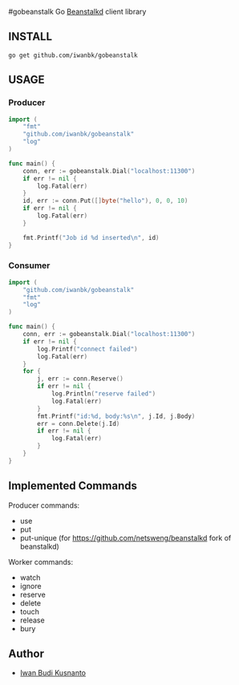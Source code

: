 #gobeanstalk
Go [Beanstalkd](http://kr.github.com/beanstalkd/) client library

## INSTALL
	go get github.com/iwanbk/gobeanstalk


## USAGE

### Producer
```go
import (
	"fmt"
	"github.com/iwanbk/gobeanstalk"
	"log"
)

func main() {
    conn, err := gobeanstalk.Dial("localhost:11300")
	if err != nil {
		log.Fatal(err)
	}
	id, err := conn.Put([]byte("hello"), 0, 0, 10)
	if err != nil {
		log.Fatal(err)
	}

	fmt.Printf("Job id %d inserted\n", id)
}
```

### Consumer
```go
import (
	"github.com/iwanbk/gobeanstalk"
	"fmt"
	"log"
)

func main() {
	conn, err := gobeanstalk.Dial("localhost:11300")
	if err != nil {
		log.Printf("connect failed")
		log.Fatal(err)
	}
    for {
        j, err := conn.Reserve()
		if err != nil {
			log.Println("reserve failed")
			log.Fatal(err)
		}
		fmt.Printf("id:%d, body:%s\n", j.Id, j.Body)
		err = conn.Delete(j.Id)
		if err != nil {
			log.Fatal(err)
		}
    }
}
```

## Implemented Commands

Producer commands:

* use
* put
* put-unique (for https://github.com/netsweng/beanstalkd fork of beanstalkd)

Worker commands:

* watch
* ignore
* reserve
* delete
* touch
* release
* bury

## Author

* [Iwan Budi Kusnanto](http://ibk.labhijau.net)
